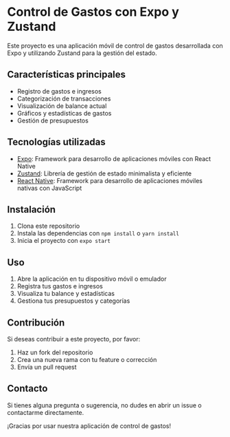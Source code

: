 # Control de Gastos con Expo y Zustand

Este proyecto es una aplicación móvil de control de gastos desarrollada con Expo y utilizando Zustand para la gestión del estado.

## Características principales

- Registro de gastos e ingresos
- Categorización de transacciones
- Visualización de balance actual
- Gráficos y estadísticas de gastos
- Gestión de presupuestos

## Tecnologías utilizadas

- [Expo](https://expo.dev/): Framework para desarrollo de aplicaciones móviles con React Native
- [Zustand](https://github.com/pmndrs/zustand): Librería de gestión de estado minimalista y eficiente
- [React Native](https://reactnative.dev/): Framework para desarrollo de aplicaciones móviles nativas con JavaScript

## Instalación

1. Clona este repositorio
2. Instala las dependencias con `npm install` o `yarn install`
3. Inicia el proyecto con `expo start`

## Uso

1. Abre la aplicación en tu dispositivo móvil o emulador
2. Registra tus gastos e ingresos
3. Visualiza tu balance y estadísticas
4. Gestiona tus presupuestos y categorías

## Contribución

Si deseas contribuir a este proyecto, por favor:

1. Haz un fork del repositorio
2. Crea una nueva rama con tu feature o corrección
3. Envía un pull request

## Contacto

Si tienes alguna pregunta o sugerencia, no dudes en abrir un issue o contactarme directamente.

¡Gracias por usar nuestra aplicación de control de gastos!
